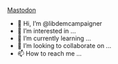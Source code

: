 <a rel="me" href="https://mastodonapp.uk/@LibDemCampaigner">Mastodon</a>
- 👋 Hi, I’m @libdemcampaigner
- 👀 I’m interested in ...
- 🌱 I’m currently learning ...
- 💞️ I’m looking to collaborate on ...
- 📫 How to reach me ...

<!---
libdemcampaigner/libdemcampaigner is a ✨ special ✨ repository because its `README.md` (this file) appears on your GitHub profile.
You can click the Preview link to take a look at your changes.
--->
